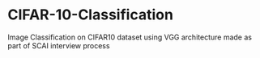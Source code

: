 # CIFAR-10-Classification
Image Classification on CIFAR10 dataset using VGG architecture made as part of SCAI interview process
